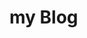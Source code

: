 <!--
 * @Description: 
 * @Author: 石东昭
 * @Date: 2019-09-22 16:24:39
 * @LastEditors: 石东昭
 * @LastEditTime: 2019-09-22 16:24:39
 -->
# my Blog